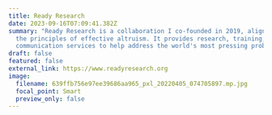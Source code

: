 ```yaml
---
title: Ready Research
date: 2023-09-16T07:09:41.382Z
summary: "Ready Research is a collaboration I co-founded in 2019, aligned with
  the principles of effective altruism. It provides research, training, and
  communication services to help address the world's most pressing problems. "
draft: false
featured: false
external_link: https://www.readyresearch.org
image:
  filename: 639ffb756e97ee39686aa965_pxl_20220405_074705897.mp.jpg
  focal_point: Smart
  preview_only: false
---
```

